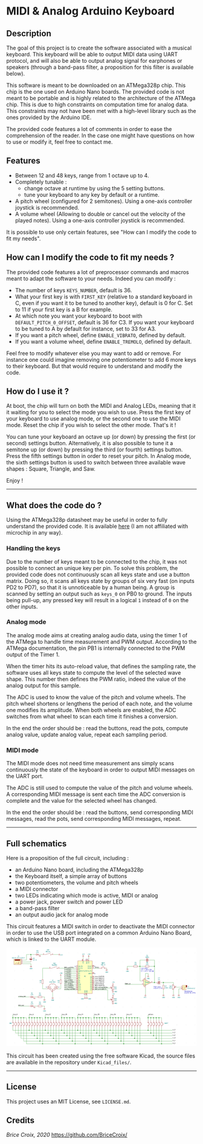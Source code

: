 # MIDI & Analog Arduino Keyboard

## Description

The goal of this project is to create the software associated with a musical keyboard. This keyboard will be able to output MIDI data using UART protocol, and will also be able to output analog signal for earphones or speakers (through a band-pass filter, a proposition for this filter is available below).

This software is meant to be downloaded on an ATMega328p chip. This chip is the one used on Arduino Nano boards. The provided code is not meant to be portable and is highly related to the architecture of the ATMega chip. This is due to high constraints on computation time for analog data. This constraints may not have been met with a high-level library such as the ones provided by the Arduino IDE.

The provided code features a lot of comments in order to ease the comprehension of the reader. In the case one might have questions on how to use or modify it, feel free to contact me.

## Features

- Between 12 and 48 keys, range from 1 octave up to 4.
- Completely tunable :
    - change octave at runtime by using the 5 setting buttons.
    - tune your keyboard to any key by default or a runtime.
- A pitch wheel (configured for 2 semitones). Using a one-axis controller joystick is recommended.
- A volume wheel (Allowing to double or cancel out the velocity of the played notes). Using a one-axis controller joystick is recommended.

It is possible to use only certain features, see "How can I modify the code to fit my needs".

## How can I modify the code to fit my needs ?

The provided code features a lot of preprocessor commands and macros meant to adapt the software to your needs. Indeed you can modify :
- The number of keys `KEYS_NUMBER`, default is 36.
- What your first key is with `FIRST_KEY` (relative to a standard keyboard in C, even if you want it to be tuned to another key), default is 0 for C. Set to 11 if your first key is a B for example.
- At which note you want your keyboard to boot with `DEFAULT_PITCH_0_OFFSET`, default is 36 for C3. If you want your keyboard to be tuned to A by default for instance, set to 33 for A3.
- If you want a pitch wheel, define `ENABLE_VIBRATO`, defined by default.
- If you want a volume wheel, define `ENABLE_TREMOLO`, defined by default.

Feel free to modify whatever else you may want to add or remove. For instance one could imagine removing one potentiometer to add 6 more keys to their keyboard. But that would require to understand and modify the code.

## How do I use it ?

At boot, the chip will turn on both the MIDI and Analog LEDs, meaning that it it waiting for you to select the mode you wish to use. Press the first key of your keyboard to use analog mode, or the second one to use the MIDI mode. Reset the chip if you wish to select the other mode. That's it !

You can tune your keyboard an octave up (or down) by pressing the first (or second) settings button. Alternatively, it is also possible to tune it a semitone up (or down) by pressing the third (or fourth) settings button. Press the fifth settings button in order to reset your pitch. In Analog mode, the sixth settings button is used to switch between three available wave shapes : Square, Triangle, and Saw.

Enjoy !

--------------------------------------------------------------------------------

## What does the code do ?

Using the ATMega328p datasheet may be useful in order to fully understand the provided code. It is available [here](http://ww1.microchip.com/downloads/en/DeviceDoc/Atmel-7810-Automotive-Microcontrollers-ATmega328P_Datasheet.pdf) (I am not affiliated with microchip in any way).

### Handling the keys

Due to the number of keys meant to be connected to the chip, it was not possible to connect an unique key per pin. To solve this problem, the provided code does not continuously scan all keys state and use a button matrix. Doing so, it scans all keys state by groups of six very fast (on inputs PD2 to PD7), so that it is unnoticeable by a human being. A group is scanned by setting an output such as `keys_0` on PB0 to ground. The inputs being pull-up, any pressed key will result in a logical `1` instead of `0` on the other inputs.

### Analog mode

The analog mode aims at creating analog audio data, using the timer 1 of the ATMega to handle time measurement and PWM output. According to the ATMega documentation, the pin PB1 is internally connected to the PWM output of the Timer 1.

When the timer hits its auto-reload value, that defines the sampling rate, the software uses all keys state to compute the level of the selected wave shape. This number then defines the PWM ratio, indeed the value of the analog output for this sample.

The ADC is used to know the value of the pitch and volume wheels. The pitch wheel shortens or lengthens the period of each note, and the volume one modifies its amplitude. When both wheels are enabled, the ADC switches from what wheel to scan each time it finishes a conversion.

In the end the order should be : read the buttons, read the pots, compute analog value, update analog value, repeat each sampling period.

### MIDI mode

The MIDI mode does not need time measurement ans simply scans continuously the state of the keyboard in order to output MIDI messages on the UART port.

The ADC is still used to compute the value of the pitch and volume wheels. A corresponding MIDI message is sent each time the ADC conversion is complete and the value for the selected wheel has changed.

In the end the order should be : read the buttons, send corresponding MIDI messages, read the pots, send corresponding MIDI messages, repeat.

--------------------------------------------------------------------------------

## Full schematics

Here is a proposition of the full circuit, including :
- an Arduino Nano board, including the ATMega328p
- the Keyboard itself, a simple array of buttons
- two potentiometers, the volume and pitch wheels
- a MIDI connector
- two LEDs indicating which mode is active, MIDI or analog
- a power jack, power switch and power LED
- a band-pass filter
- an output audio jack for analog mode

This circuit features a MIDI switch in order to deactivate the MIDI connector in order to use the USB port integrated on a common Arduino Nano Board, which is linked to the UART module.

![schematics](Kicad_files/Keyboard_schematics.png)

This circuit has been created using the free software Kicad, the source files are available in the repository under `Kicad_files/`.

--------------------------------------------------------------------------------

## License

This project uses an MIT License, see `LICENSE.md`.

## Credits

*Brice Croix, 2020*
https://github.com/BriceCroix/
